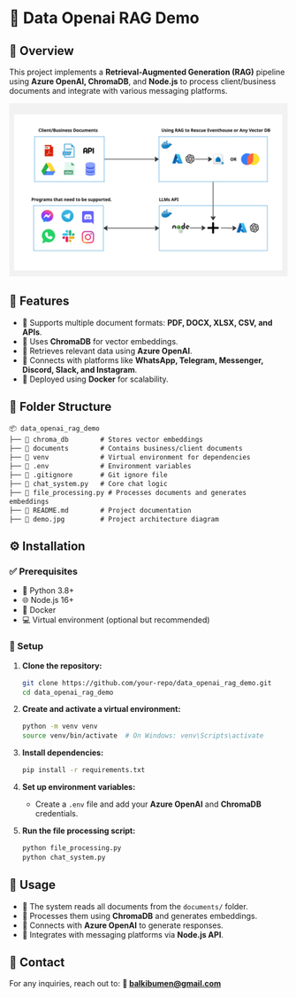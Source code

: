 # 🚀 Data Openai RAG Demo

## 📝 Overview

This project implements a **Retrieval-Augmented Generation (RAG)** pipeline using **Azure OpenAI, ChromaDB**, and **Node.js** to process client/business documents and integrate with various messaging platforms.

![📌 Project Architecture](demo.jpg)

## 🌟 Features

- 📄 Supports multiple document formats: **PDF, DOCX, XLSX, CSV, and APIs**.
- 🧠 Uses **ChromaDB** for vector embeddings.
- 🤖 Retrieves relevant data using **Azure OpenAI**.
- 💬 Connects with platforms like **WhatsApp, Telegram, Messenger, Discord, Slack, and Instagram**.
- 🐳 Deployed using **Docker** for scalability.

## 📂 Folder Structure

```
📦 data_openai_rag_demo
├── 📂 chroma_db        # Stores vector embeddings
├── 📂 documents        # Contains business/client documents
├── 📂 venv             # Virtual environment for dependencies
├── 📄 .env             # Environment variables
├── 📄 .gitignore       # Git ignore file
├── 📄 chat_system.py   # Core chat logic
├── 📄 file_processing.py # Processes documents and generates embeddings
├── 📄 README.md        # Project documentation
├── 📄 demo.jpg         # Project architecture diagram
```

## ⚙️ Installation

### ✅ Prerequisites

- 🐍 Python 3.8+
- 🌐 Node.js 16+
- 🐳 Docker
- 💻 Virtual environment (optional but recommended)

### 🔧 Setup

1. **Clone the repository:**
   ```bash
   git clone https://github.com/your-repo/data_openai_rag_demo.git
   cd data_openai_rag_demo
   ```
2. **Create and activate a virtual environment:**
   ```bash
   python -m venv venv
   source venv/bin/activate  # On Windows: venv\Scripts\activate
   ```
3. **Install dependencies:**
   ```bash
   pip install -r requirements.txt
   ```
4. **Set up environment variables:**

   - Create a `.env` file and add your **Azure OpenAI** and **ChromaDB** credentials.

5. **Run the file processing script:**

   ```bash
   python file_processing.py
   python chat_system.py
   ```

## 🚀 Usage

- 📂 The system reads all documents from the `documents/` folder.
- 🧠 Processes them using **ChromaDB** and generates embeddings.
- 🤖 Connects with **Azure OpenAI** to generate responses.
- 🔗 Integrates with messaging platforms via **Node.js API**.

## 📧 Contact

For any inquiries, reach out to: **📩 balkibumen@gmail.com**
